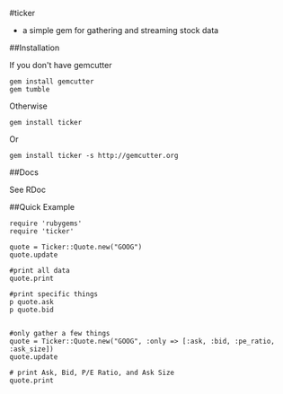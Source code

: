#ticker

* a simple gem for gathering and streaming stock data

##Installation

If you don't have gemcutter

	gem install gemcutter
	gem tumble

Otherwise

	gem install ticker

Or

	gem install ticker -s http://gemcutter.org


##Docs

See RDoc

##Quick Example

	require 'rubygems'
	require 'ticker'

	quote = Ticker::Quote.new("GOOG")
	quote.update
	
	#print all data
	quote.print
	
	#print specific things
	p quote.ask
	p quote.bid
	
	
	#only gather a few things
	quote = Ticker::Quote.new("GOOG", :only => [:ask, :bid, :pe_ratio, :ask_size])
	quote.update
	
	# print Ask, Bid, P/E Ratio, and Ask Size
	quote.print